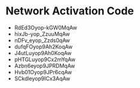 # Network Activation Code
* RdEd3Oyop-kGW0MqAw
* hixJb-yop_ZzuuMqAw
* nDFv_eyop_Zzds0qAw
* dufqFOyop9Ah2KoqAw
* J4utLuyop9Ah0KoqAw
* pHTGLuyop9Cx2mYqAw
* Azbn6eyop9JPRDMqAw
* Hvb01Oyop9JPr6cqAw
* SCkdleyop9ICx3AqAw